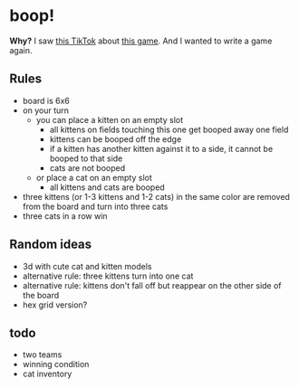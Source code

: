 # boop!

**Why?** I saw [this TikTok](https://vm.tiktok.com/ZGJHJk3oM/) about [this game](https://boardgamegeek.com/boardgame/355433/boop). And I wanted to write a game again.

## Rules

- board is 6x6
- on your turn
  - you can place a kitten on an empty slot
    - all kittens on fields touching this one get booped away one field
    - kittens can be booped off the edge
    - if a kitten has another kitten against it to a side, it cannot be booped to that side
    - cats are not booped
  - or place a cat on an empty slot
    - all kittens and cats are booped
- three kittens (or 1-3 kittens and 1-2 cats) in the same color are removed from the board and turn into three cats
- three cats in a row win

## Random ideas

- 3d with cute cat and kitten models
- alternative rule: three kittens turn into one cat
- alternative rule: kittens don't fall off but reappear on the other side of the board
- hex grid version?

## todo

- two teams
- winning condition
- cat inventory
